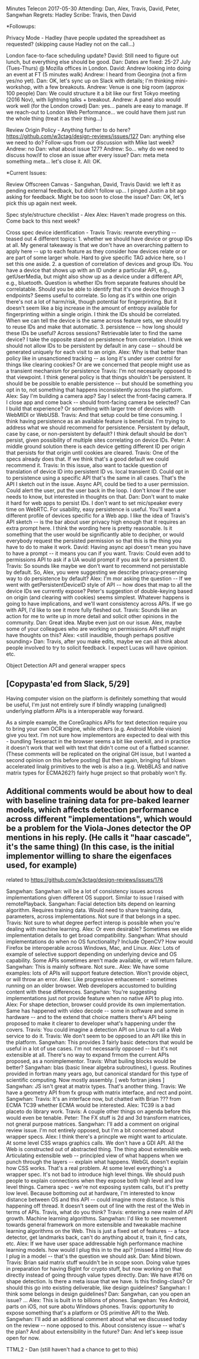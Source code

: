 Minutes Telecon 2017-05-30
Attending: Dan, Alex, Travis, David, Peter, Sangwhan
Regrets: Hadley
Scribe: Travis, then David

*Followups:
    
Privacy Mode - Hadley (have people updated the spreadsheet as requested?
(skipping cause Hadley not on the call...)

London face-to-face scheduling update?
David: Still need to figure out lunch, but everything else should be good.
Dan: Dates are fixed: 25-27 July (Tues-Thurs) @ Mozilla offices in London.
David: Andrew looking into doing an event at FT (5 minutes walk)
Andrew: I heard from Georgina (not a firm yes/no yet). 
Dan: OK, let's sync up on Slack with details; I'm thinking mini-workshop, with a few breakouts.
Andrew: Venue is one big room (approx 100 people)
Dan: We could structure it a bit like our first Tokyo meeting (2016 Nov), with lightning talks + breakout.
Andrew: A panel also would work well (for the London crowd)
Dan: yes... panels are easy to manage. If we reach-out to London Web Performance... we could have them just run the whole thing (treat it as their thing...)

Review Origin Policy - Anything further to do here?
https://github.com/w3ctag/design-reviews/issues/127
Dan: anything else we need to do? Follow-ups from our discussion with Mike last week?
Andrew: no
Dan: what about issue 127?
Andrew: So... why do we need to discuss how/if to close an issue after every issue?
Dan: meta meta something meta... let's close it.
All: OK.

*Current Issues:

Review Offscreen Canvas - Sangwhan, David, Travis
David: we left it as pending external feedback, but didn't follow up... I pinged Justin a bit ago asking for feedback. Might be too soon to close the issue?
Dan: OK, let's pick this up again next week.

Spec style/structure checklist - Alex
Alex: Haven't made progress on this. Come back to this next week?

Cross spec device identification - Travis
Travis: rewrote everything -- teased out 4 different topics:
    1. whether we should have device or group IDs at all.  My general takeaway is that we don't have an overarching pattern to apply here -- up to each feature as they consider how devices relate or or are part of some larger whole.  Hard to give specific TAG advice here, so I set this one aside.
    2. a question of correlation of devices and group IDs.  You have a device that shows up with an ID under a particular API, e.g., getUserMedia, but might also show up as a device under a different API, e.g., bluetooth.  Question is whether IDs from separate features should be correlatable.  Should you be able to identify that it's one device through 3 endpoints?  Seems useful to correlate.  So long as it's within one origin there's not a lot of harm/risk, though potential for fingerprinting.  But it doesn't seem like a big increase in the amount of entropy available for fingerprinting within a single origin.  I think the IDs should be correlated.  When we can tell the device is the same across feature sets, we should try to reuse IDs and make that automatic.
    3. persistence -- how long should these IDs be useful?  Across sessions?  Retrievable later to find the same device?  I take the opposite stand on persistence from correlation.  I think we should not allow IDs to be persistent by default in any case -- should be generated uniquely for each visit to an origin.
Alex: Why is that better than policy like in unsanctioned tracking -- as long it's under user control for things like clearing cookies?  Or are we concerned that people might use as a transient mechanism for persistence
Travis: I'm not necesarily opposed to that viewpoint.  I think general policy is that things shouldn't be persistent.  It should be be possible to enable persistence -- but should be something you opt in to, not something that happens inconsistently across the platform.
Alex: Say I'm building a camera app?  Say I select the front-facing camera.  If I close app and come back -- should front-facing camera be selected?  Can I build that experience?  Or something with larger tree of devices with WebMIDI or WebUSB.
Travis: And that setup could be time consuming.  I think having persistence as an available feature is beneficial.  I'm trying to address what we should recommend for persistence.  Persistent by default, case by case, or non-persistent by default?  I think default should be don't persist, given possibility of multiple sites correlating on device IDs.
Peter: A middle ground solution there is each device getting different ID per origin that persists for that origin until cookies are cleared.
Travis: One of the specs already does that.  If we think that's a good default we could recommend it.
Travis: In this issue, also want to tackle question of translation of device ID into persistent ID vs. local transient ID.  Could opt in to persistence using a specific API that's the same in all cases.  That's the API I sketch out in the issue.  Async API, could be tied to a user permission.  Could alert the user, put the user back in the loop.  I don't know if the user needs to know, but interested in thoughts on that.
Dan: Don't want to make it hard  for web apps to persist IDs.  I don't want to set mic/speaker every time on WebRTC.  For usability, easy persistence is useful.  You'll want a different profile of devices specific for a Web app.  I like the idea of Travis's API sketch -- is the bar about user privacy high enough that it requires an extra prompt here.  I think the wording here is pretty reasonable.  Is it something that the user would be significantly able to decipher, or would everybody request the persisted permission so that this is the thing you have to do to make it work.
David: Having async api doesn't mean you have to have a prompt -- it means you can if you want.
Travis: Could even add to permissions API to ask if a UA would prompt if you ask for a persistent ID.
Travis: So sounds like maybe we don't want to recommend not persistable by default.  So, Alex, you were suggesting we describe privacy-preserving way to do persistence by default?
Alex: I'm mor asking the question -- If we went with getPersistentDeviceID style of API -- how does that map to all the device IDs we currently expose?  Peter's suggestion of double-keying based on origin (and clearing with cookies) seems simplest.  Whatever happens is going to have implications, and we'll want consistency across APIs.  If we go with API, I'd like to see it more fully fleshed out.
Travis: Sounds like an action for me to write up in more detail and solicit other opinions in the community.
Dan: Great idea.  Maybe even just on our issue.  Alex, maybe some of your colleagues who are working on permissions API stuff might have thoughts on this?
Alex: <inaudible> <still inaudible, though perhaps positive sounding>
Dan: Travis, after you make edits, maybe we can all think about people involved to try to solicit feedback.  I expect Lucas will have opinion.  etc.

Object Detection API and general wrapper specs

[Copypasta'ed from Slack, 5/29]
-----
Having computer vision on the platform is definitely something that would be useful, I'm just not entirely sure if blindly
wrapping (unaligned) underlying platform APIs is a interoperable way forward.

As a simple example, the CoreGraphics APIs for text detection require you to bring your own OCR engine, while others
(e.g. Android Mobile vision) give you text. I'm not sure how implementors are expected to deal with this - bundling
Tesseract in the browser seems a bit like overkill, and in practice it doesn't work that well with text that didn't come
out of a flatbed scanner.
(These comments will be replicated on the original GH issue, but I wanted a second opinion on this before posting) 
But then again, bringing full blown accelerated linalg primitives to the web is also a (e.g. WebBLAS and native matrix types for ECMA262?) fairly huge project so that probably won't fly.

Additional comments would be about how to deal with baseline training data for pre-baked learner models, which affects detection
performance across different "implementations", which would be a problem for the Viola-Jones detector the OP mentions in his reply.
(He calls it "haar cascade", it's the same thing)
(In this case, is the initial implementor willing to share the eigenfaces used, for example)
-----

related to https://github.com/w3ctag/design-reviews/issues/176

Sangwhan: <missed a little since not clear who was scribing>
Sangwhan: will be a lot of consistency issues across implementations given different OS support.  Similar to issue I raised with remotePlayback.
Sangwhan: Facial detection bits depend on learning algorithm.  Requires training data.  Would need to share training data, parameters, across implementations.  Not sure if that belongs in a spec.
Travis: Not sure to what degree perfect interop is possible when you're dealing with machine learning.
Alex: Or even desirable?  Sometimes we elide implementation details to get broad compatibility.
Sangwhan: What should implementations do when no OS functionality?  Include OpenCV?  How would Firefox be interoperable across Windows, Mac, and Linux.
Alex: Lots of example of selective support depending on underlying device and OS capability.  Some APIs sometimes aren't made available, or will return failure.
Sangwhan: This is mainly software.  Not sure..
Alex: We have some examples:  lots of APIs will support feature detection.  Won't provide object, or will throw an error.
Alex: Like progressive enhacement - sometimes running on an older browser.  Web developers accustomed to building content with these differences.
Sangwhan: You're suggesting implementations just not provide feature when no native API to plug into.
Alex: For shape detection, browser could provide its own implementation.  Same has happened with video decode -- some in software and some in hardware -- and to the extend that choice matters there's API being proposed to make it clearer to developer what's happening under the covers.
Travis: You could imagine a detection API on Linux to call a Web service to do it.
Travis: We don't seem to be opposed to an API like this in the platform.
Sangwhan: This provides 3 fairly basic detectors that would be useful in a lot of use cases.  I'm not necessarily opposed -- but it's not extensible at all.  There's no way to expand frmom the current APIs proposed, as a nonimplementor.
Travis: What builing blocks would be better?
Sangwhan: blas (basic linear algebra subroutines), I guess.  Routines provided in fortran many years ago, but canonical standard for this type of scientific computing.  Now mostly assembly.
[ web fortran jokes ]
Sangwhan: JS isn't great at matrix types.  That's another thing.
Travis: We have a geometry API from fx group with matrix interface, and rect and point.
Sangwhan: 
Travis: It's an interface now, but chatted with Brian ??? from ECMA TC39 whether ECMA would be interested.
Alex: TC39 is a bad placeto do library work.
Travis: A couple other things on agenda before this would even be tenable.
Peter: The FX stuff is 2d and 3d transform matrices, not gneral purpose matrices.
Sangwhan: I'll add a comment on original review issue.  I'm not entirely opposed, but I'm a bit concerned about wrapper specs.
Alex: I think there's a princple we might want to articulate.  At some level CSS wraps graphics calls.  We don't have a GDI API.  All the Web is constructed out of abstracted thing.   The thing about extensible web.  Articulating extensible web -- principled view of what happens when we punch through the layers -- explain what happens.  WebGL doesn't explain how CSS works.  That's a real problem.  At some level everything's a wrapper spec.  It's not bad to introduce high level things.  We should push people to explain connections when they expose both high level and low level things.  Camera spec - we're not exposing system calls, but it's pretty low level.  Because bottoming out at hardware, I'm interested to know distance between OS and this API -- could imagine more distance.  Is this happening off thread.  It doesn't seem out of line with the rest of the Web in terms of APIs.  Travis, what do you think?
Travis: entering a new realm of API growth.  Machine learning algorithms.
Sangwhan: I'd like to see movement towards general framework on more extensible and tweakable machine learning algorithms on the Web.  This is just a fixed set of features -- a face detector, get landmarks back, can't do anything about it, train it, find cats, etc.
Alex: If we have user space addressable high performance machine learning models.  how would I plug this in to the api?  [missed a little]  How do I plug in a model -- that's the question we should ask.
Dan: Mind blown.
Travis: Brian said matrix stuff wouldn't be in scope soon.  Doing value types in preparation for having BigInt for crypto stuff, but now working on that directly instead of going through value types directly.
Dan: We have #176 on shape detection.  Is there a meta issue that we have.  Is this finding-class?  Or should this go into existing deliverable, like design guidelines?
Sangwhan: I think some belongs in design guidelines?
Dan: Sangwhan, can you open an issue?
...
Alex: This is built in to billions of phones.
Sangwhan: Yes Android, parts on iOS, not sure abotu Windows phones.
Travis: opportunity to expose something that's a platform or OS primitive API to the Web.
Sangwhan: I'll add an additional comment about what we discussed today on the review -- none opposed to this.  About consistency issue -- what's the plan?  And about extensibility in the future?
Dan: And let's keep issue open for now.


TTML2 - Dan
(still haven't had a chance to get to this)
